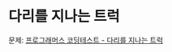 # 다리를 지나는 트럭

문제: [프로그래머스 코딩테스트 - 다리를 지나는 트럭](https://school.programmers.co.kr/learn/courses/30/lessons/42583)
